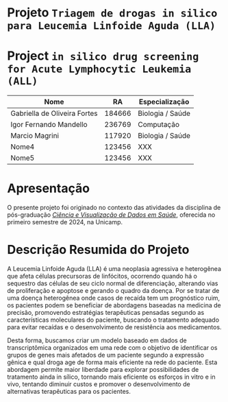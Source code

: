 # Projeto `Triagem de drogas in silico para Leucemia Linfoide Aguda (LLA)`
# Project `in silico drug screening for Acute Lymphocytic Leukemia (ALL)`

|Nome  | RA | Especialização|
|--|--|--|
| Gabriella de Oliveira Fortes  | 184666  | Biologia / Saúde |
| Igor Fernando Mandello  | 236769  | Computação |
| Marcio Magrini  | 117920  | Biologia / Saúde |
| Nome4  | 123456  | XXX|
| Nome5  | 123456  | XXX|

# Apresentação

O presente projeto foi originado no contexto das atividades da disciplina de pós-graduação [*Ciência e Visualização de Dados em Saúde*](https://github.com/datasci4health), oferecida no primeiro semestre de 2024, na Unicamp.

# Descrição Resumida do Projeto

A Leucemia Linfoide Aguda (LLA) é uma neoplasia agressiva e heterogênea que afeta células precursoras de linfócitos, ocorrendo quando há o sequestro das células de seu ciclo normal de diferenciação, alterando vias de proliferação e apoptose e gerando o quadro da doença. Por se tratar de uma doença heterogênea onde casos de recaída tem um prognóstico ruim, os pacientes podem se beneficiar de abordagens baseadas na medicina de precisão, promovendo estratégias terapêuticas pensadas segundo as características moleculares do paciente, buscando o tratamento adequado para evitar recaídas e o desenvolvimento de resistência aos medicamentos. 

Desta forma, buscamos criar um modelo baseado em dados de transcriptômica organizados em uma rede com o objetivo de identificar os grupos de genes mais afetados de um paciente segundo a expressão gênica e qual droga age de forma mais eficiente na rede do paciente. Esta abordagem permite maior liberdade para explorar possibilidades de tratamento ainda in sílico, tornando mais eficiente os esforços in vitro e in vivo, tentando diminuir custos e promover o desenvolvimento de alternativas terapêuticas para os pacientes. 
